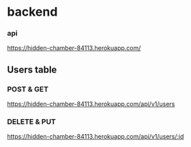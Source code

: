 # backend

### api

https://hidden-chamber-84113.herokuapp.com/

## Users table

### POST & GET

https://hidden-chamber-84113.herokuapp.com/api/v1/users

### DELETE & PUT

https://hidden-chamber-84113.herokuapp.com/api/v1/users/:id
